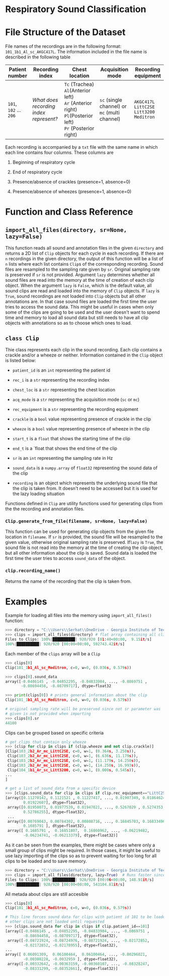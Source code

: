 # Respiratory Sound Classification


# File Structure of the Dataset

File names of the recordings are in the following format: `101_1b1_Al_sc_AKGC417L`. The information included in the file name is described in the following table

| Patient number         | Recording index                        | Chest location                                                                                                            | Acquisition mode                              | Recording equipment                                         |
| ---------------------- | -------------------------------------- | ------------------------------------------------------------------------------------------------------------------------- | --------------------------------------------- | ----------------------------------------------------------- |
| `101`, `102` ... `206` | *What does recording index represent?* | `Tc` (Trachea)<br/>`Al`(Anterior left)<br/>`Ar` (Anterior right)<br/>`Pl`(Posterior left)<br/>`Pr` (Posterior right)<br/> | `sc` (single channel) or `mc` (multi channel) | `AKGC417L`<br/>`LittC2SE`<br/>`Litt3200`<br/>`Meditron`|

Each recording is accompanied by a `txt` file with the same name in which each line contains four columns. These columns are

1. Beginning of respiratory cycle

2. End of respiratory cycle

3. Presence/absence of crackles (presence=1, absence=0)

4. Presence/absence of wheezes (presence=1, absence=0)

# Function and Class Reference

## `import_all_files(directory, sr=None, lazy=False)`

This function reads all sound and annotation files in the given `directory` and returns a 2D list of `Clip` objects for each cycle in each recording. If there are `n` recordings in the given directory, the output of this function will be a list of `n` lists  where each list contains `Clip`s of the corresponding recording. Sound files are resampled to the sampling rate given by `sr`. Original sampling rate is preserved if `sr` is not provided. Argument `lazy` determines whether all sound files are read into the memory at the time of creation of each clip object. When the argument `lazy` is `False`, which is the default value, all sound clips are read and loaded into the memory of `Clip` objects. If `lazy` is `True`,  sound recordings are not loaded into `Clip` objects but all other annotations are. In that case sound files are loaded the first time the user tries to access the sound data. This might be useful in cases when only some of the clips are going to be used and the user doesn't want to spend time and memory to load all sound data but still needs to have all clip objects with annotations so as to choose which ones to load.



## `class Clip`

Thie class represents each clip in the sound recording. Each clip contains a crackle and/or a wheeze or neither.  Information contained in the `Clip` object is listed below:

* `patient_id` is an `int` representing the patient id

* `rec_i` is a `str` representing the recording index

* `chest_loc` is a `str` representing the chest location 

* `acq_mode` is a `str` representing the acquisition mode (`sc` or `mc`)

* `rec_equipment` is a `str` representing the recording equipment

* `crackle` is a `bool` value representing presence of crackle in the clip

* `wheeze` is a `bool` value representing presence of wheeze in the clip

* `start_t` is a `float` that shows the starting time of the clip

* `end_t` is a `float that shows the end time of the clip

* `sr` is an `int` representing the sampling rate in Hz

* `sound_data` is a `numpy.array` of `float32` representing the sound data of the clip

* `recording` is an object which represents the underlying sound file that the clip is taken from. It doesn't need to be accessed but it is used for the lazy loading situation

Functions defined in `Clip` are utility functions used for generating clips from the the recording and annotation files. 



### `Clip.generate_from_file(filename, sr=None, lazy=False)`

This function can be used for generating clip objects from the given file location in `filename`. If `sr` is provided, the sound file will be resampled to the given value, otherwise original sampling rate is preserved.  If`lazy`  is `True`,  the sound file is not read into the memory at the time of creating the clip object, but all other information about the clip is saved. Sound data is loaded the first time the user tries to access `sound_data` of the object. 



### `clip.recording_name()`

Returns the name of the recording that the clip is taken from.

# Examples

Example for loading all files into the memory using `import_all_files()` function:

```python
>>> directory = "C:\\Users\\Serhat\\OneDrive - Georgia Institute of Technology\\Classes\\CS 7641\\project\\110374_267422_bundle_archive\\Respiratory_Sound_Database\\Respiratory_Sound_Database\\audio_and_txt_files"
>>> clips = import_all_files(directory) # flat array containing all clips
Files to Clips: 100%|██████████| 920/920 [01:40<00:00,  9.15it/s]
100%|██████████| 920/920 [00:00<00:00, 592743.42it/s]
```

Each member of the `clips` array will be a `Clip`

```python
>>> clips[0]
Clip(101_1b1_Al_sc_Meditron, c=0, w=0, (0.036s, 0.579s))

>>> clips[0].sound_data
array([-0.0486145 , -0.04852295, -0.04833984, ..., -0.0869751 ,
       -0.08694458, -0.08709717], dtype=float32

>>> print(clips[0]) # prints general information about the clip
Clip(101_1b1_Al_sc_Meditron, c=0, w=0, (0.036s, 0.579s))

# original sampling rate will be preserved since not sr parameter was 
# given is not provided when importing
>>> clips[0].sr 
44100
```

Clips can be grouped based on specific criteria

```python
# get clips that contain only wheeze
>>> [clip for clip in clips if (clip.wheeze and not clip.crackle)]
[Clip(103_2b2_Ar_mc_LittC2SE, c=0, w=1, (0.364s, 3.250s)),
 Clip(103_2b2_Ar_mc_LittC2SE, c=0, w=1, (6.636s, 11.179s)),
 Clip(103_2b2_Ar_mc_LittC2SE, c=0, w=1, (11.179s, 14.250s)),
 Clip(103_2b2_Ar_mc_LittC2SE, c=0, w=1, (14.250s, 16.993s)),
 Clip(104_1b1_Ar_sc_Litt3200, c=0, w=1, (0.000s, 0.545s)),
...
]

# get a list of sound_data from a specific device
>>> [clips.sound_data for clip in clips if clip.rec_equipment=="LittC2SE"]
[array([0.11270142, 0.1121521 , 0.11227417, ..., 0.01907349, 0.01864624,
        0.01922607], dtype=float32),
 array([0.01950073, 0.01977539, 0.01947021, ..., 0.5267029 , 0.5274353 ,
        0.52786255], dtype=float32),
 ...
 array([0.00769043, 0.00784302, 0.00808716, ..., 0.16845703, 0.16833496,
        0.1685791 ], dtype=float32),
 array([ 0.1685791 ,  0.16851807,  0.16860962, ..., -0.06219482,
        -0.06234741, -0.06213379], dtype=float32)]
```

As it can be seen from the examples, there might be cases where only a small group of clips might be required. In those cases, it might be useful to use lazy importing of the clips so as to prevent waiting for too long for all clips to be loaded and to save memory.

```python
>>> directory = "C:\\Users\\Serhat\\OneDrive - Georgia Institute of Technology\\Classes\\CS 7641\\project\\110374_267422_bundle_archive\\Respiratory_Sound_Database\\Respiratory_Sound_Database\\audio_and_txt_files"
>>> clips = import_all_files(directory, lazy=True)  # Runs faster since sound files are not loaded
Files to Clips: 100%|██████████| 920/920 [00:06<00:00, 148.91it/s]
100%|██████████| 920/920 [00:00<00:00, 543104.81it/s]
```

All metada about clips are still accesible

```python
>>> clips[0]
Clip(101_1b1_Al_sc_Meditron, c=0, w=0, (0.036s, 0.579s))

# This line forces sound data for clips with patient id 101 to be loaded
# other clips are not loaded until requested
>>> [clips.sound_data for clip in clips if clip.patient_id==101]
[array([-0.0486145 , -0.04852295, -0.04833984, ..., -0.0869751 ,
        -0.08694458, -0.08709717], dtype=float32),
 array([-0.08721924, -0.08724976, -0.08721924, ..., -0.02172852,
        -0.02172852, -0.02178955], dtype=float32),
...
array([ 0.06091309,  0.06100464,  0.06100464, ..., -0.00296021,
        -0.00308228, -0.0032959 ], dtype=float32),
 array([-0.00332642, -0.00363159, -0.00360107, ..., -0.08328247,
        -0.08331299, -0.08352661], dtype=float32)]
```
